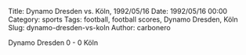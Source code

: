 Title: Dynamo Dresden vs. Köln, 1992/05/16
Date: 1992/05/16 00:00
Category: sports
Tags: football, football scores, Dynamo Dresden, Köln
Slug: dynamo-dresden-vs-koln
Author: carbonero


Dynamo Dresden 0 - 0 Köln
